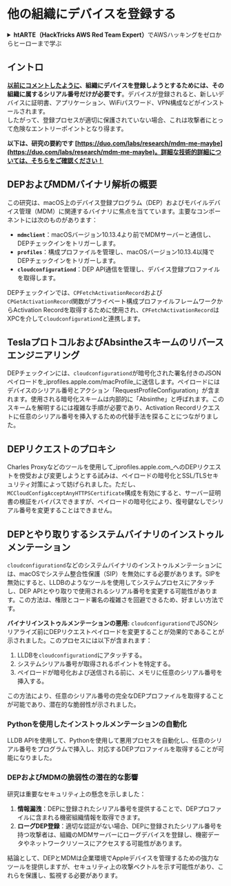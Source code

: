 # 他の組織にデバイスを登録する

<details>

<summary><strong>htARTE（HackTricks AWS Red Team Expert）</strong>でAWSハッキングをゼロからヒーローまで学ぶ</summary>

HackTricksをサポートする他の方法：

- **HackTricksで企業を宣伝したい**または**HackTricksをPDFでダウンロードしたい場合**は、[**SUBSCRIPTION PLANS**](https://github.com/sponsors/carlospolop)をチェックしてください！
- [**公式PEASS＆HackTricksスワッグ**](https://peass.creator-spring.com)を入手する
- [**The PEASS Family**](https://opensea.io/collection/the-peass-family)を発見し、独占的な[**NFT**](https://opensea.io/collection/the-peass-family)コレクションをご覧ください
- **💬 [Discordグループ](https://discord.gg/hRep4RUj7f)**に参加するか、[telegramグループ](https://t.me/peass)に参加するか、**Twitter**で私をフォローする🐦 [**@carlospolopm**](https://twitter.com/carlospolopm)**。**
- **ハッキングトリックを共有するには、**[**HackTricks**](https://github.com/carlospolop/hacktricks)と[**HackTricks Cloud**](https://github.com/carlospolop/hacktricks-cloud)のGitHubリポジトリにPRを提出してください。

</details>

## イントロ

[**以前にコメントしたように**](./#what-is-mdm-mobile-device-management)**、組織にデバイスを登録しようとするためには、その組織に属するシリアル番号だけが必要です**。デバイスが登録されると、新しいデバイスに証明書、アプリケーション、WiFiパスワード、VPN構成などがインストールされます。\
したがって、登録プロセスが適切に保護されていない場合、これは攻撃者にとって危険なエントリーポイントとなり得ます。

**以下は、研究の要約です [https://duo.com/labs/research/mdm-me-maybe](https://duo.com/labs/research/mdm-me-maybe)。詳細な技術的詳細については、そちらをご確認ください！**

## DEPおよびMDMバイナリ解析の概要

この研究は、macOS上のデバイス登録プログラム（DEP）およびモバイルデバイス管理（MDM）に関連するバイナリに焦点を当てています。主要なコンポーネントには次のものがあります：

- **`mdmclient`**：macOSバージョン10.13.4より前でMDMサーバーと通信し、DEPチェックインをトリガーします。
- **`profiles`**：構成プロファイルを管理し、macOSバージョン10.13.4以降でDEPチェックインをトリガーします。
- **`cloudconfigurationd`**：DEP API通信を管理し、デバイス登録プロファイルを取得します。

DEPチェックインでは、`CPFetchActivationRecord`および`CPGetActivationRecord`関数がプライベート構成プロファイルフレームワークからActivation Recordを取得するために使用され、`CPFetchActivationRecord`はXPCを介して`cloudconfigurationd`と連携します。

## TeslaプロトコルおよびAbsintheスキームのリバースエンジニアリング

DEPチェックインには、`cloudconfigurationd`が暗号化された署名付きのJSONペイロードを_iprofiles.apple.com/macProfile_に送信します。ペイロードにはデバイスのシリアル番号とアクション「RequestProfileConfiguration」が含まれます。使用される暗号化スキームは内部的に「Absinthe」と呼ばれます。このスキームを解明するには複雑な手順が必要であり、Activation Recordリクエストに任意のシリアル番号を挿入するための代替手法を探ることにつながりました。

## DEPリクエストのプロキシ

Charles Proxyなどのツールを使用して_iprofiles.apple.com_へのDEPリクエストを傍受および変更しようとする試みは、ペイロードの暗号化とSSL/TLSセキュリティ対策によって妨げられました。ただし、`MCCloudConfigAcceptAnyHTTPSCertificate`構成を有効にすると、サーバー証明書の検証をバイパスできますが、ペイロードの暗号化により、復号鍵なしでシリアル番号を変更することはできません。

## DEPとやり取りするシステムバイナリのインストゥルメンテーション

`cloudconfigurationd`などのシステムバイナリのインストゥルメンテーションには、macOSでシステム整合性保護（SIP）を無効にする必要があります。SIPを無効にすると、LLDBのようなツールを使用してシステムプロセスにアタッチし、DEP APIとやり取りで使用されるシリアル番号を変更する可能性があります。この方法は、権限とコード署名の複雑さを回避できるため、好ましい方法です。

**バイナリインストゥルメンテーションの悪用:**
`cloudconfigurationd`でJSONシリアライズ前にDEPリクエストペイロードを変更することが効果的であることが示されました。このプロセスには以下が含まれます：

1. LLDBを`cloudconfigurationd`にアタッチする。
2. システムシリアル番号が取得されるポイントを特定する。
3. ペイロードが暗号化および送信される前に、メモリに任意のシリアル番号を挿入する。

この方法により、任意のシリアル番号の完全なDEPプロファイルを取得することが可能であり、潜在的な脆弱性が示されました。

### Pythonを使用したインストゥルメンテーションの自動化

LLDB APIを使用して、Pythonを使用して悪用プロセスを自動化し、任意のシリアル番号をプログラムで挿入し、対応するDEPプロファイルを取得することが可能になりました。

### DEPおよびMDMの脆弱性の潜在的な影響

研究は重要なセキュリティ上の懸念を示しました：

1. **情報漏洩**：DEPに登録されたシリアル番号を提供することで、DEPプロファイルに含まれる機密組織情報を取得できます。
2. **ローグDEP登録**：適切な認証がない場合、DEPに登録されたシリアル番号を持つ攻撃者は、組織のMDMサーバーにローグデバイスを登録し、機密データやネットワークリソースにアクセスする可能性があります。

結論として、DEPとMDMは企業環境でAppleデバイスを管理するための強力なツールを提供しますが、セキュリティ上の攻撃ベクトルを示す可能性があり、これらを保護し、監視する必要があります。
